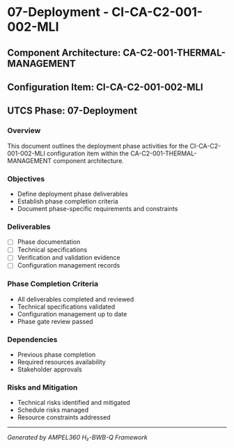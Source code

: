 # 07-Deployment - CI-CA-C2-001-002-MLI

## Component Architecture: CA-C2-001-THERMAL-MANAGEMENT
## Configuration Item: CI-CA-C2-001-002-MLI
## UTCS Phase: 07-Deployment

### Overview
This document outlines the deployment phase activities for the CI-CA-C2-001-002-MLI configuration item within the CA-C2-001-THERMAL-MANAGEMENT component architecture.

### Objectives
- Define deployment phase deliverables
- Establish phase completion criteria
- Document phase-specific requirements and constraints

### Deliverables
- [ ] Phase documentation
- [ ] Technical specifications
- [ ] Verification and validation evidence
- [ ] Configuration management records

### Phase Completion Criteria
- All deliverables completed and reviewed
- Technical specifications validated
- Configuration management up to date
- Phase gate review passed

### Dependencies
- Previous phase completion
- Required resources availability
- Stakeholder approvals

### Risks and Mitigation
- Technical risks identified and mitigated
- Schedule risks managed
- Resource constraints addressed

---
*Generated by AMPEL360 H₂-BWB-Q Framework*
